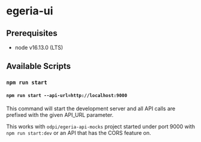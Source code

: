 # egeria-ui

## Prerequisites
- node v16.13.0 (LTS)

## Available Scripts

### `npm run start`

#### `npm run start --api-url=http://localhost:9000`

This command will start the development server and all API calls are prefixed with the given API_URL parameter.

This works with `odpi/egeria-api-mocks` project started under port 9000 with `npm run start:dev` or an API that
has the CORS feature on.
